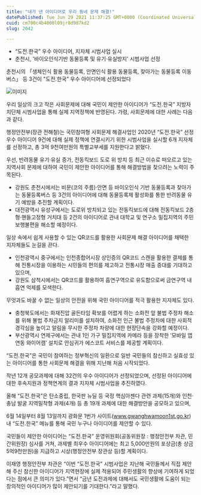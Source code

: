 ```yaml
---
title: "내가 낸 아이디어로 우리 동네 문제 해결!"
datePublished: Tue Jun 29 2021 11:37:25 GMT+0000 (Coordinated Universal Time)
cuid: cm700c4b4000l09jr8d987kd2
slug: 2042

---
```



- “도전.한국” 우수 아이디어, 지자체 시범사업 실시
- 춘천시, '바이오인식기반 동물등록 및 유기·유실방지' 시범사업 선정

춘천시의 「생체인식 활용 동물등록, 안면인식 활용 동물등록, 찾아가는 동물등록 이동버스」 등 3건이 "도전.한국” 우수 아이디어에 선정되었다

![이미지](https://cdn.hashnode.com/res/hashnode/image/upload/v1739249650247/c52a9b92-68cd-4b90-964f-acc88c18b1e8.jpeg)

우리 일상의 크고 작은 사회문제에 대해 국민이 제안한 아이디어가 “도전.한국” 지방자치단체 시범사업을 통해 실제 지역정책에 반영된다. 가령, 사회문제에 대한 사례는 다음과 같다.

행정안전부(장관 전해철)는 국민참여형 사회문제 해결사업인 2020년 “도전.한국” 선정 우수 아이디어 9건에 대해 실제 정책에 연결시키기 위한 시범사업을 실시할 6개 지자체를 선정하고, 총 3억 9천여만원의 특별교부세를 지원한다고 밝혔다.

우선, 반려동물 유기·유실 증가, 전동킥보드 도로 위 방치 등 최근 이슈로 떠오르고 있는 지역사회 문제에 대하여 국민이 제안한 아이디어를 통해 해결방법을 찾으려는 노력이 주목된다.

- 강원도 춘천시에서는 비문(코의 주름)‧안면 등 바이오인식 기반 동물등록과 찾아가는 동물등록버스 등 3건의 아이디어에 대해 동물등록제 활성화를 통한 반려동물 유기 예방을 추진할 계획이다.
- 대전광역시 유성구에서는 도로위 방치되고 있는 전동킥보드에 대해 전동킥보드 2층형‧핸들고정형 거치대 등 2건의 아이디어로 관내 대학교 및 연구소 밀집지역의 주민 보행불편을 해소할 예정이다.

일상 속에서 쉽게 사용할 수 있는 QR코드를 활용한 사회문제 해결 아이디어를 채택한 지자체들도 눈길을 끈다.

- 인천광역시 중구에서는 인천종합어시장 상인증의 QR코드 스캔을 활용한 결제를 통해 전통시장을 이용하는 시민들의 편의를 제고하고 전통시장 매출 증대를 기대하고 있으며,
- 강원도 삼척시에서는 QR코드를 활용하여 흡연구역으로 유도함으로써 금연구역 내 흡연 억제를 모색한다.

무엇과도 바꿀 수 없는 일상의 안전을 위해 국민 아이디어를 적극 활용한 지자체도 있다.

- 충청북도에서는 화재진압 골든타임 확보를 어렵게 하는 소화전 앞 불법 주정차 해소를 위해 불법 주차금지 알리미를 설치하여, 소화전 인근 불법 주정차에 대한 사회적 경각심을 높이고 알림을 무시한 주정차 차량에 대한 현장단속을 강화할 예정이다.
- 부산광역시 연제구에서는 관내 1인 가구 밀집지역에 카메라 등을 장착한 ‘모바일 앱 연동 와이어캠’ 설치로 안심귀가 에스코트 서비스를 제공할 계획이다.

“도전.한국”은 국민이 참여하는 정부혁신의 일환으로 일반 국민들의 참신하고 실효성 있는 아이디어를 통한 사회문제 해결을 위해 지난해 처음 시작되었다.

작년 12개 공모과제에 대해 32건의 우수 아이디어가 선정되었으며, 선정된 아이디어에 대한 후속지원과 정책연계의 결과 지자체 시범사업을 추진하였다.

올해 “도전.한국”은 탄소중립, 한국판 뉴딜 등 국정 핵심아젠다 관련 과제(15개)와 인천‧충남 발굴 지역밀착형 과제(4개) 등 총 19개 과제에 대한 해결방안을 공모하고 있으며,

6월 14일부터 8월 13일까지 광화문 1번가 사이트(www.gwanghwamoon1st.go.kr) 내 “도전.한국” 메뉴를 통해 국민 누구나 아이디어를 제안할 수 있다.

국민들이 제안한 아이디어는 “도전.한국” 운영위원회(공동위원장 : 행정안전부 차관, 민간위원장) 심사를 거쳐, 과제별 최우수 아이디어에는 최고 5,000만원의 포상금(총 상금 5억9천만원)을 지급하고 시상(행정안전부 장관상 등)할 계획이다.

이재영 행정안전부 차관은 “이번 “도전.한국” 시범사업은 지난해 국민들께서 직접 제안해 주신 참신한 아이디어가 지역현장에 실제 적용되어 주민생활의 향상에 기여하게 되었다는 점에서 큰 의미가 있다.”면서 “금년 도전과제에 대해서도 국민생활에 도움이 되는 창의적인 아이디어가 많이 제안되기를 기대한다.”라고 말했다.